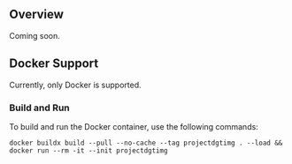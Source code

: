 ## Overview
Coming soon.

## Docker Support
Currently, only Docker is supported.

### Build and Run
To build and run the Docker container, use the following commands:
```
docker buildx build --pull --no-cache --tag projectdgtimg . --load && docker run --rm -it --init projectdgtimg
```
